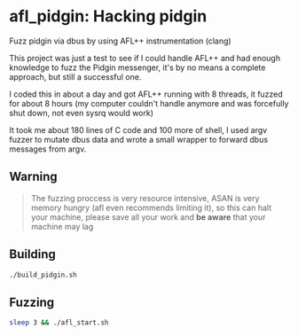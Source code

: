# afl_pidgin: Hacking pidgin

Fuzz pidgin via dbus by using AFL++ instrumentation (clang)

This project was just a test to see if I could handle AFL++ and had enough knowledge to fuzz the Pidgin messenger, it's by no means a complete approach, but still a successful one.

I coded this in about a day and got AFL++ running with 8 threads, it fuzzed for about 8 hours (my computer couldn't handle anymore and was forcefully shut down, not even sysrq would work)

It took me about 180 lines of C code and 100 more of shell, I used argv fuzzer to mutate dbus data and wrote a small wrapper to forward dbus messages from argv.

## Warning
> The fuzzing proccess is very resource intensive, ASAN is very memory hungry (afl even recommends limiting it), so this can halt your machine, please save all your work and **be aware** that your machine may lag


## Building
```bash
./build_pidgin.sh
```

## Fuzzing
```bash
sleep 3 && ./afl_start.sh
```

